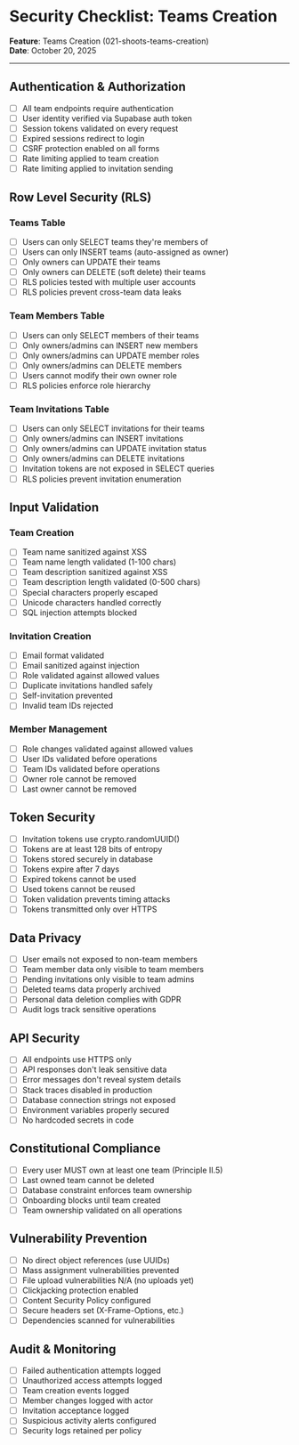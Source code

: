 # Security Checklist: Teams Creation

**Feature**: Teams Creation (021-shoots-teams-creation)  
**Date**: October 20, 2025

---

## Authentication & Authorization

- [ ] All team endpoints require authentication
- [ ] User identity verified via Supabase auth token
- [ ] Session tokens validated on every request
- [ ] Expired sessions redirect to login
- [ ] CSRF protection enabled on all forms
- [ ] Rate limiting applied to team creation
- [ ] Rate limiting applied to invitation sending

## Row Level Security (RLS)

### Teams Table

- [ ] Users can only SELECT teams they're members of
- [ ] Users can only INSERT teams (auto-assigned as owner)
- [ ] Only owners can UPDATE their teams
- [ ] Only owners can DELETE (soft delete) their teams
- [ ] RLS policies tested with multiple user accounts
- [ ] RLS policies prevent cross-team data leaks

### Team Members Table

- [ ] Users can only SELECT members of their teams
- [ ] Only owners/admins can INSERT new members
- [ ] Only owners/admins can UPDATE member roles
- [ ] Only owners/admins can DELETE members
- [ ] Users cannot modify their own owner role
- [ ] RLS policies enforce role hierarchy

### Team Invitations Table

- [ ] Users can only SELECT invitations for their teams
- [ ] Only owners/admins can INSERT invitations
- [ ] Only owners/admins can UPDATE invitation status
- [ ] Only owners/admins can DELETE invitations
- [ ] Invitation tokens are not exposed in SELECT queries
- [ ] RLS policies prevent invitation enumeration

## Input Validation

### Team Creation

- [ ] Team name sanitized against XSS
- [ ] Team name length validated (1-100 chars)
- [ ] Team description sanitized against XSS
- [ ] Team description length validated (0-500 chars)
- [ ] Special characters properly escaped
- [ ] Unicode characters handled correctly
- [ ] SQL injection attempts blocked

### Invitation Creation

- [ ] Email format validated
- [ ] Email sanitized against injection
- [ ] Role validated against allowed values
- [ ] Duplicate invitations handled safely
- [ ] Self-invitation prevented
- [ ] Invalid team IDs rejected

### Member Management

- [ ] Role changes validated against allowed values
- [ ] User IDs validated before operations
- [ ] Team IDs validated before operations
- [ ] Owner role cannot be removed
- [ ] Last owner cannot be removed

## Token Security

- [ ] Invitation tokens use crypto.randomUUID()
- [ ] Tokens are at least 128 bits of entropy
- [ ] Tokens stored securely in database
- [ ] Tokens expire after 7 days
- [ ] Expired tokens cannot be used
- [ ] Used tokens cannot be reused
- [ ] Token validation prevents timing attacks
- [ ] Tokens transmitted only over HTTPS

## Data Privacy

- [ ] User emails not exposed to non-team members
- [ ] Team member data only visible to team members
- [ ] Pending invitations only visible to team admins
- [ ] Deleted teams data properly archived
- [ ] Personal data deletion complies with GDPR
- [ ] Audit logs track sensitive operations

## API Security

- [ ] All endpoints use HTTPS only
- [ ] API responses don't leak sensitive data
- [ ] Error messages don't reveal system details
- [ ] Stack traces disabled in production
- [ ] Database connection strings not exposed
- [ ] Environment variables properly secured
- [ ] No hardcoded secrets in code

## Constitutional Compliance

- [ ] Every user MUST own at least one team (Principle II.5)
- [ ] Last owned team cannot be deleted
- [ ] Database constraint enforces team ownership
- [ ] Onboarding blocks until team created
- [ ] Team ownership validated on all operations

## Vulnerability Prevention

- [ ] No direct object references (use UUIDs)
- [ ] Mass assignment vulnerabilities prevented
- [ ] File upload vulnerabilities N/A (no uploads yet)
- [ ] Clickjacking protection enabled
- [ ] Content Security Policy configured
- [ ] Secure headers set (X-Frame-Options, etc.)
- [ ] Dependencies scanned for vulnerabilities

## Audit & Monitoring

- [ ] Failed authentication attempts logged
- [ ] Unauthorized access attempts logged
- [ ] Team creation events logged
- [ ] Member changes logged with actor
- [ ] Invitation acceptance logged
- [ ] Suspicious activity alerts configured
- [ ] Security logs retained per policy
